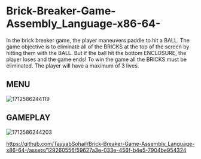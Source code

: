 # Brick-Breaker-Game-Assembly_Language-x86-64-
In the brick breaker game, the player maneuvers paddle to hit a BALL. The game objective is to eliminate all of the BRICKS at the top of the screen by hitting them with the BALL. But if the ball hit the bottom ENCLOSURE, the player loses and the game ends! To win the game all the BRICKS must be eliminated. The player will have a maximum of 3 lives.



## MENU

![1712586244119](https://github.com/TayyabSohail/Brick-Breaker-Game-Assembly_Language-x86-64-/assets/129260556/184a8389-c461-4169-9e81-56ef67599aca)

## GAMEPLAY 

![1712586244203](https://github.com/TayyabSohail/Brick-Breaker-Game-Assembly_Language-x86-64-/assets/129260556/f1fa1628-0baa-4bcd-a7c2-62f2206547eb)





https://github.com/TayyabSohail/Brick-Breaker-Game-Assembly_Language-x86-64-/assets/129260556/59627a3e-033e-456f-b4e5-7904be954324


